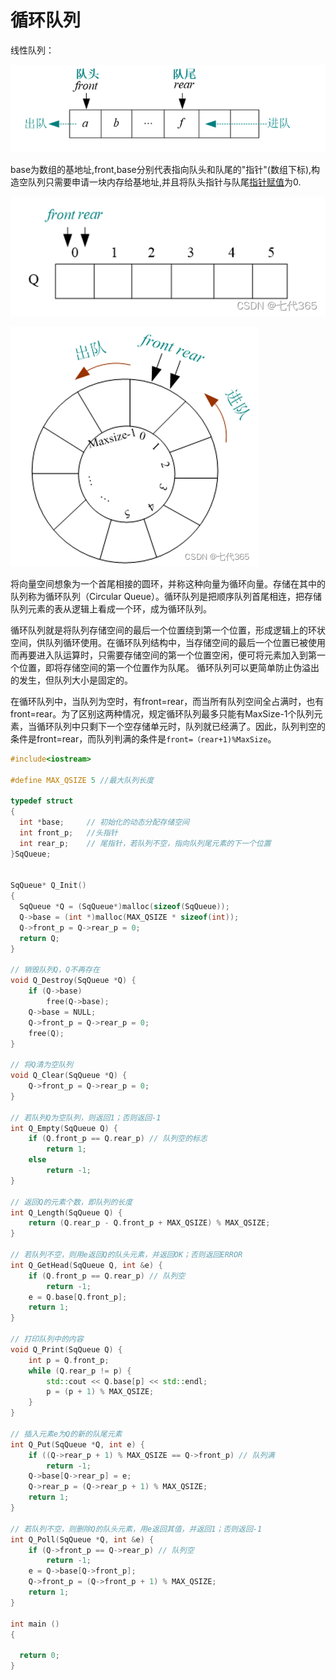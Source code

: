 # 循环队列

线性队列：

![img](循环队列.assets/f504a17c7b004793b25e5fb24961dc84.png)

base为数组的基地址,front,base分别代表指向队头和队尾的"指针"(数组下标),构造空队列只需要申请一块内存给基地址,并且将队头指针与队尾[指针赋值](https://so.csdn.net/so/search?q=指针赋值&spm=1001.2101.3001.7020)为0.

![img](循环队列.assets/watermark,type_d3F5LXplbmhlaQ,shadow_50,text_Q1NETiBA5LiD5LujMzY1,size_20,color_FFFFFF,t_70,g_se,x_16.png)

![img](循环队列.assets/watermark,type_d3F5LXplbmhlaQ,shadow_50,text_Q1NETiBA5LiD5LujMzY1,size_14,color_FFFFFF,t_70,g_se,x_16.png)

将向量空间想象为一个首尾相接的圆环，并称这种向量为循环向量。存储在其中的队列称为循环队列（Circular Queue）。循环队列是把顺序队列首尾相连，把存储队列元素的表从逻辑上看成一个环，成为循环队列。

循环队列就是将队列存储空间的最后一个位置绕到第一个位置，形成逻辑上的环状空间，供队列循环使用。在循环队列结构中，当存储空间的最后一个位置已被使用而再要进入队运算时，只需要存储空间的第一个位置空闲，便可将元素加入到第一个位置，即将存储空间的第一个位置作为队尾。 循环队列可以更简单防止伪溢出的发生，但队列大小是固定的。

在循环队列中，当队列为空时，有front=rear，而当所有队列空间全占满时，也有front=rear。为了区别这两种情况，规定循环队列最多只能有MaxSize-1个队列元素，当循环队列中只剩下一个空存储单元时，队列就已经满了。因此，队列判空的条件是front=rear，而队列判满的条件是`front=（rear+1)%MaxSize`。

```c++
#include<iostream>

#define MAX_QSIZE 5 //最大队列长度

typedef struct 
{
  int *base;     // 初始化的动态分配存储空间
  int front_p;   //头指针
  int rear_p;    // 尾指针，若队列不空，指向队列尾元素的下一个位置
}SqQueue;


SqQueue* Q_Init()
{
  SqQueue *Q = (SqQueue*)malloc(sizeof(SqQueue));
  Q->base = (int *)malloc(MAX_QSIZE * sizeof(int));
  Q->front_p = Q->rear_p = 0;
  return Q;
}

// 销毁队列Q，Q不再存在
void Q_Destroy(SqQueue *Q) {
    if (Q->base)
        free(Q->base);
    Q->base = NULL;
    Q->front_p = Q->rear_p = 0;
    free(Q);
}
 
// 将Q清为空队列
void Q_Clear(SqQueue *Q) {
    Q->front_p = Q->rear_p = 0;
}

// 若队列Q为空队列，则返回1；否则返回-1
int Q_Empty(SqQueue Q) {
    if (Q.front_p == Q.rear_p) // 队列空的标志
        return 1;
    else
        return -1;
}

// 返回Q的元素个数，即队列的长度
int Q_Length(SqQueue Q) {
    return (Q.rear_p - Q.front_p + MAX_QSIZE) % MAX_QSIZE;
}
 
// 若队列不空，则用e返回Q的队头元素，并返回OK；否则返回ERROR
int Q_GetHead(SqQueue Q, int &e) {
    if (Q.front_p == Q.rear_p) // 队列空
        return -1;
    e = Q.base[Q.front_p];
    return 1;
}
 
// 打印队列中的内容
void Q_Print(SqQueue Q) {
    int p = Q.front_p;
    while (Q.rear_p != p) {
        std::cout << Q.base[p] << std::endl;
        p = (p + 1) % MAX_QSIZE;
    }
}
 
// 插入元素e为Q的新的队尾元素
int Q_Put(SqQueue *Q, int e) {
    if ((Q->rear_p + 1) % MAX_QSIZE == Q->front_p) // 队列满
        return -1;
    Q->base[Q->rear_p] = e;
    Q->rear_p = (Q->rear_p + 1) % MAX_QSIZE;
    return 1;
}
 
// 若队列不空，则删除Q的队头元素，用e返回其值，并返回1；否则返回-1
int Q_Poll(SqQueue *Q, int &e) {
    if (Q->front_p == Q->rear_p) // 队列空
        return -1;
    e = Q->base[Q->front_p];
    Q->front_p = (Q->front_p + 1) % MAX_QSIZE;
    return 1;
}

int main ()
{
  
  return 0;
}
```

